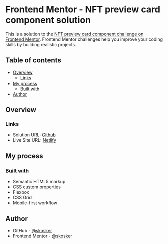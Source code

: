 # Frontend Mentor - NFT preview card component solution

This is a solution to the [NFT preview card component challenge on Frontend Mentor](https://www.frontendmentor.io/challenges/nft-preview-card-component-SbdUL_w0U). Frontend Mentor challenges help you improve your coding skills by building realistic projects. 

## Table of contents

- [Overview](#overview)
  - [Links](#links)
- [My process](#my-process)
  - [Built with](#built-with)
- [Author](#author)

## Overview

### Links

- Solution URL: [Github](https://github.com/skoskr/NFT-preview-card-component-solution)
- Live Site URL: [Netlify](https://jade-malabi-0ce4ea.netlify.app)

## My process

### Built with

- Semantic HTML5 markup
- CSS custom properties
- Flexbox
- CSS Grid
- Mobile-first workflow

## Author

- GitHub - [@skosker](https://github.com/skoskr)
- Frontend Mentor - [@skosker](https://www.frontendmentor.io/profile/skoskr)